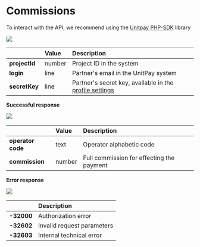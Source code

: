 # Commissions

To interact with the API, we recommend using the [Unitpay PHP-SDK](https://github.com/unitpay/php-sdk) library

![](../.gitbook/assets/image%20%289%29.png)

|  | **Value** | **Description** |
| :--- | :--- | :--- |
| **projectId** | number | Project ID in the system |
| **login** | line | Partner's email in the UnitPay system |
| **secretKey** | line | Partner's secret key, available in the [profile settings](https://unitpay.money/partner/profile/edit) |

**Successful response**

![](../.gitbook/assets/image%20%2829%29.png)

|  | **Value** | **Description** |
| :--- | :--- | :--- |
| **operator code** | text | Operator alphabetic code |
| **commission** | number | Full commission for effecting the payment |

**Error response**

![](../.gitbook/assets/image%20%2828%29.png)

|  | **Description** |
| :--- | :--- |
| **-32000** | Authorization error |
| **-32602** | Invalid request parameters |
| **-32603** | Internal technical error |

